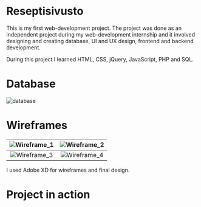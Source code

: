 # Reseptisivusto

This is my first web-development project. The project was done as an independent project during my web-development internship and it involved designing and creating database, UI and UX design, frontend and backend development.

During this project I learned HTML, CSS, jQuery, JavaScript, PHP and SQL.

# Database
![database](https://user-images.githubusercontent.com/80481715/151676517-cc9065a8-b485-4730-86c2-d937eff429ed.png)


# Wireframes
![Wireframe_1](https://user-images.githubusercontent.com/80481715/151677112-9e512b9e-ff24-4c87-9c0c-f3f1455ff130.png) | ![Wireframe_2](https://user-images.githubusercontent.com/80481715/151677113-ad323e19-146f-40f9-9093-1e0399ead7bc.png)
:-------------------------:|:-------------------------:
![Wireframe_3](https://user-images.githubusercontent.com/80481715/151677115-47f5a9ca-8f24-4ef8-8d94-b1fbf4a695dd.png) | ![Wireframe_4](https://user-images.githubusercontent.com/80481715/151677116-8e62aedf-6f63-4f7b-adfb-0998db4fddfb.png)

I used Adobe XD for wireframes and final design.

# Project in action
